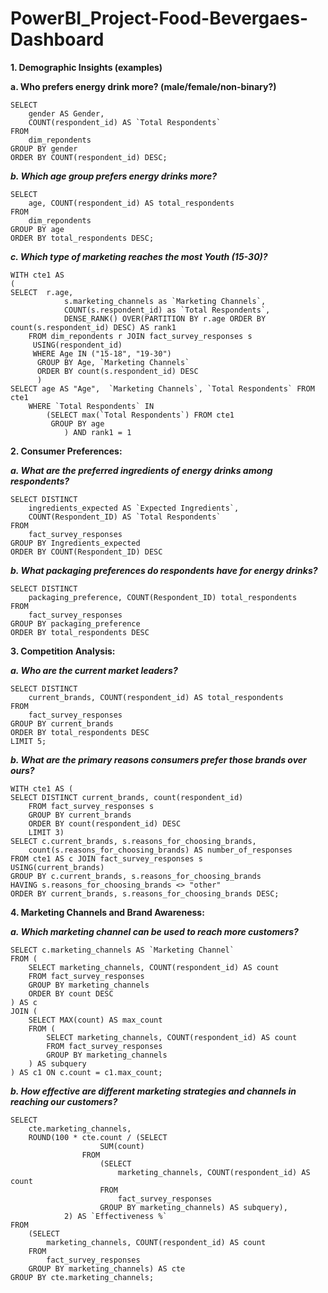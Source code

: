# PowerBI_Project-Food-Bevergaes-Dashboard

**1. Demographic Insights (examples)**

****a. Who prefers energy drink more? (male/female/non-binary?)****

	SELECT 
	    gender AS Gender,
	    COUNT(respondent_id) AS `Total Respondents`
	FROM
	    dim_repondents
	GROUP BY gender
	ORDER BY COUNT(respondent_id) DESC;

***b. Which age group prefers energy drinks more?***

	SELECT 
	    age, COUNT(respondent_id) AS total_respondents
	FROM
	    dim_repondents
	GROUP BY age
	ORDER BY total_respondents DESC;

***c. Which type of marketing reaches the most Youth (15-30)?***

	WITH cte1 AS
	(
	SELECT  r.age, 
				s.marketing_channels as `Marketing Channels`,
	            COUNT(s.respondent_id) as `Total Respondents`, 
	            DENSE_RANK() OVER(PARTITION BY r.age ORDER BY count(s.respondent_id) DESC) AS rank1
		FROM dim_repondents r JOIN fact_survey_responses s
	     USING(respondent_id) 
	     WHERE Age IN ("15-18", "19-30")
	      GROUP BY Age, `Marketing Channels`
	      ORDER BY count(s.respondent_id) DESC
	      )
	SELECT age AS "Age",  `Marketing Channels`, `Total Respondents` FROM cte1 
		WHERE `Total Respondents` IN 
			(SELECT max(`Total Respondents`) FROM cte1	
	         GROUP BY age
				) AND rank1 = 1


**2. Consumer Preferences:**

***a. What are the preferred ingredients of energy drinks among respondents?***

	SELECT DISTINCT
	    ingredients_expected AS `Expected Ingredients`,
	    COUNT(Respondent_ID) AS `Total Respondents`
	FROM
	    fact_survey_responses
	GROUP BY Ingredients_expected
	ORDER BY COUNT(Respondent_ID) DESC

***b. What packaging preferences do respondents have for energy drinks?***

	SELECT DISTINCT
	    packaging_preference, COUNT(Respondent_ID) total_respondents
	FROM
	    fact_survey_responses
	GROUP BY packaging_preference
	ORDER BY total_respondents DESC


**3. Competition Analysis:**

***a. Who are the current market leaders?***

	SELECT DISTINCT
	    current_brands, COUNT(respondent_id) AS total_respondents
	FROM
	    fact_survey_responses
	GROUP BY current_brands
	ORDER BY total_respondents DESC
	LIMIT 5;

***b. What are the primary reasons consumers prefer those brands over ours?***

	WITH cte1 AS (
	SELECT DISTINCT current_brands, count(respondent_id) 
		FROM fact_survey_responses s
	    GROUP BY current_brands
	    ORDER BY count(respondent_id) DESC
	    LIMIT 3)
	SELECT c.current_brands, s.reasons_for_choosing_brands, 
        count(s.reasons_for_choosing_brands) AS number_of_responses 
	FROM cte1 AS c JOIN fact_survey_responses s
	USING(current_brands)
	GROUP BY c.current_brands, s.reasons_for_choosing_brands
	HAVING s.reasons_for_choosing_brands <> "other"
	ORDER BY current_brands, s.reasons_for_choosing_brands DESC;


**4. Marketing Channels and Brand Awareness:**

***a. Which marketing channel can be used to reach more customers?***

	SELECT c.marketing_channels AS `Marketing Channel`
	FROM (
	    SELECT marketing_channels, COUNT(respondent_id) AS count
	    FROM fact_survey_responses
	    GROUP BY marketing_channels
	    ORDER BY count DESC
	) AS c
	JOIN (
	    SELECT MAX(count) AS max_count
	    FROM (
	        SELECT marketing_channels, COUNT(respondent_id) AS count
	        FROM fact_survey_responses
	        GROUP BY marketing_channels
	    ) AS subquery
	) AS c1 ON c.count = c1.max_count;

***b. How effective are different marketing strategies and channels in reaching our 
customers?***

	SELECT 
	    cte.marketing_channels,
	    ROUND(100 * cte.count / (SELECT 
	                    SUM(count)
	                FROM
	                    (SELECT 
	                        marketing_channels, COUNT(respondent_id) AS count
	                    FROM
	                        fact_survey_responses
	                    GROUP BY marketing_channels) AS subquery),
	            2) AS `Effectiveness %`
	FROM
	    (SELECT 
	        marketing_channels, COUNT(respondent_id) AS count
	    FROM
	        fact_survey_responses
	    GROUP BY marketing_channels) AS cte
	GROUP BY cte.marketing_channels;





















   
